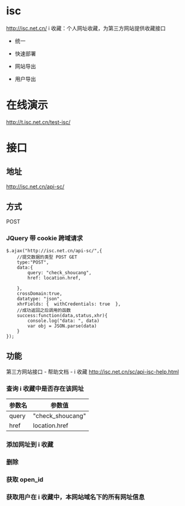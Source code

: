 # isc
http://isc.net.cn/ i 收藏：个人网址收藏，为第三方网站提供收藏接口
- 统一

- 快速部署

- 网站导出

- 用户导出
# 在线演示
http://t.isc.net.cn/test-isc/
# 接口
## 地址
http://isc.net.cn/api-sc/
## 方式
POST
### JQuery 带 cookie 跨域请求
```
$.ajax("http://isc.net.cn/api-sc/",{
	//提交数据的类型 POST GET
	type:"POST",
	data:{
		query: "check_shoucang",
		href: location.href,

	},
	crossDomain:true,
	datatype: "json",
	xhrFields: {  withCredentials: true  },
	//成功返回之后调用的函数             
	success:function(data,status,xhr){
		console.log("data: ", data)
		var obj = JSON.parse(data)
	}
});	
```
## 功能
第三方网站接口 - 帮助文档 - i 收藏
http://isc.net.cn/sc/api-isc-help.html

### 查询 i 收藏中是否存在该网址
   
参数名 | 参数值
-|-
query | "check_shoucang" |
href | location.href |
	    
### 添加网址到 i 收藏

### 删除


### 获取 open_id

### 获取用户在 i 收藏中，本网站域名下的所有网址信息

